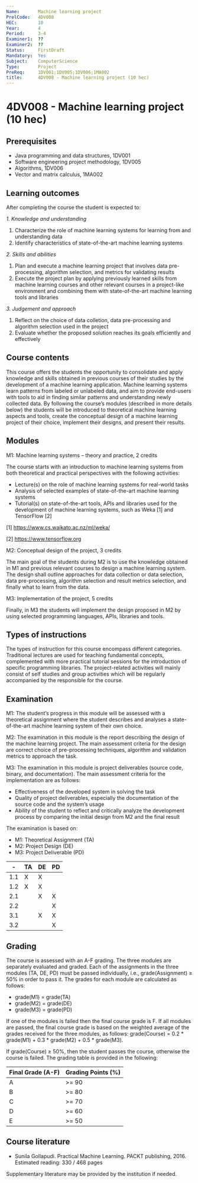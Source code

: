 ```yaml
---
Name:       Machine learning project
PrelCode:   4DV008
HEC:        10
Year:       4
Period:     3-4
Examiner1:  ??    
Examiner2:  ??
Status:     FirstDraft
Mandatory:  Yes
Subject:    ComputerScience
Type:       Project
PreReq:     1DV001;1DV005;1DV006;1MA002
title:      4DV008 - Machine learning project (10 hec)
---
```


# 4DV008 - Machine learning project (10 hec)

## Prerequisites

- Java programming and data structures, 1DV001
- Software engineering project methodology, 1DV005
- Algorithms, 1DV006
- Vector and matrix calculus, 1MA002

## Learning outcomes

After completing the course the student is expected to:

*1. Knowledge and understanding*

1. Characterize the role of machine learning systems for learning from and understanding data
2. Identify characteristics of state-of-the-art machine learning systems

*2. Skills and abilities*

1. Plan and execute a machine learning project that involves data pre-processing, algorithm selection, and metrics for validating results
2. Execute the project plan by applying previously learned skills from machine learning courses and other relevant courses in a project-like environment and combining them with state-of-the-art machine learning tools and libraries

*3.	Judgement and approach*

1. Reflect on the choice of data colletion, data pre-processing and algorithm selection used in the project
2. Evaluate whether the proposed solution reaches its goals efficiently and effectively

## Course contents

This course offers the students the opportunity to consolidate and apply knowledge and skills obtained in previous courses of their studies by the development of a machine learning 
application. 
Machine learning systems learn patterns from labeled or unlabeled data, and aim to provide end-users with tools to aid in finding similar patterns and understanding newly collected data. 
By following the course’s modules (described in more details below) the students will be introduced to theoretical machine learning aspects and tools, 
create the conceptual design of a machine learning project of their choice, implement their designs, and present their results.

## Modules

M1: Machine learning systems – theory and practice, 2 credits

The course starts with an introduction to machine learning systems from both theoretical and practical perspectives with the following activities:

- Lecture(s) on the role of machine learning systems for real-world tasks
- Analysis of selected examples of state-of-the-art machine learning systems
- Tutorial(s) on state-of-the-art tools, APIs and libraries used for the development of machine learning systems, such as Weka [1] and TensorFlow [2]

[1] https://www.cs.waikato.ac.nz/ml/weka/

[2] https://www.tensorflow.org

M2: Conceptual design of the project, 3 credits

The main goal of the students during M2 is to use the knowledge obtained in M1 and previous relevant courses to design a machine learning system. The design shall outline approaches for data 
collection or data selection, data pre-processing, algorithm selection and result metrics selection, and finally what to learn from the data.

M3: Implementation of the project, 5 credits

Finally, in M3 the students will implement the design proposed in M2 by using selected programming languages, APIs, libraries and tools.

## Types of instructions

The types of instruction for this course encompass different categories. Traditional lectures are used for teaching fundamental concepts, complemented with more practical 
tutorial sessions for the introduction of specific programming libraries. The project-related activities will mainly consist of self studies and group activities which will be regularly accompanied 
by the responsible for the course.

## Examination

M1: The student’s progress in this module will be assessed with a theoretical assignment where the student describes and analyses a state-of-the-art machine learning system of their own choice.

M2: The examination in this module is the report describing the design of the machine learning project. The main assessment criteria for the design are correct choice of pre-processing techniques, 
algorithm and validation metrics to approach the task.

M3: The examination in this module is project deliverables (source code, binary, and documentation). The main assessment criteria for the implementation are as follows:
- Effectiveness of the developed system in solving the task
- Quality of project deliverables, especially the documentation of the source code and the system’s usage
- Ability of the student to reflect and critically analyze the development process by comparing the initial design from M2 and the final result

The examination is based on: 

- M1: Theoretical Assignment (TA)
- M2: Project Design (DE)
- M3: Project Deliverable (PD) 

|  -   | TA  | DE  | PD  |
| ---  | --- | --- | --- | 
| 1.1  | X   | X   |     | 
| 1.2  | X   | X   |     | 
| 2.1  |     | X   | X   | 
| 2.2  |     |     | X   | 
| 3.1  |     | X   | X   | 
| 3.2  |     |     | X   | 

## Grading

The course is assessed with an A-F grading. The three modules are separately evaluated and graded. Each of the assignments in the three modules (TA, DE, PD) must be passed individually, 
i.e., grade(Assignment) ≥ 50% in order to pass it. The grades for each module are calculated as follows:

- grade(M1) = grade(TA)
- grade(M2) = grade(DE)
- grade(M3) = grade(PD)

If one of the modules is failed then the final course grade is F. If all modules are passed, the final course grade is based on the weighted average of the grades 
received for the three modules, as follows: grade(Course) = 0.2 * grade(M1) + 0.3 * grade(M2) + 0.5 * grade(M3).

If grade(Course) ≥ 50%, then the student passes the course, otherwise the course is failed. The grading table is provided in the following:

|Final Grade (A-F) | Grading Points (%) |
| ---------------  | ------------------ |
| A                | >= 90              |
| B                | >= 80              |
| C                | >= 70              |
| D                | >= 60              |
| E                | >= 50              |

## Course literature

- Sunila Gollapudi. Practical Machine Learning. PACKT publishing, 2016. Estimated reading: 330 / 468 pages

Supplementary literature may be provided by the institution if needed.
